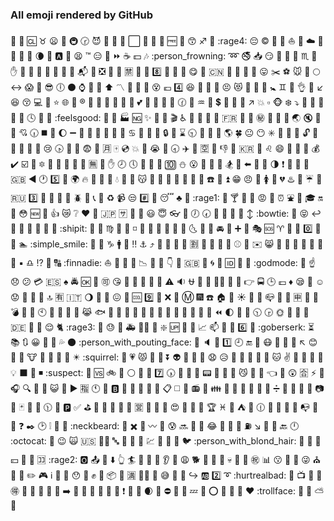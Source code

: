 ### All emoji rendered by GitHub
:guitar: :school: :cl: :taurus: :frowning: :hospital: :metro: :clock230: :smiling_imp: :handbag: :poodle: :curry: :white_large_square: :pill: :banana: :violin: :free: :grapes: :kissing_smiling_eyes: :sagittarius: :woman: :rage4: :pensive: :copyright: :currency_exchange: :dress: :sailboat: :leopard: :cloud: :hatching_chick: :raising_hand: :postbox: :hocho: :waning_crescent_moon: :pear: :a: :calling: :tired_face: :tm: :expressionless: :rat: :fast_forward: :coffee: :dollar: :notes: :person_frowning: :loop: :no_smoking: :inbox_tray: :smirk: :christmas_tree: :confetti_ball: :dancers: :scorpius: :no_bell: :raised_hand: :monkey: :couplekiss: :satellite: :dragon_face: :poop: :school_satchel: :mouse2: :mailbox_with_mail: :first_quarter_moon_with_face: :negative_squared_cross_mark: :lips: :beers: :u7981: :arrow_up_small: :musical_keyboard: :eight: :rooster: :kimono: :game_die: :yum: :hibiscus: :cn: :hatched_chick: :car: :hamburger: :eyes: :stuck_out_tongue: :scissors: :soccer: :mouse: :statue_of_liberty: :full_moon: :left_right_arrow: :scream: :bookmark_tabs: :sunglasses: :clock6: :black_circle: :watch: :speak_no_evil: :electric_plug: :arrow_up: :part_alternation_mark: :blue_heart: :money_with_wings: :doughnut: :dizzy_face: :euro: :four: :satisfied: :atm: :bug: :city_sunrise: :persevere: :heart_eyes_cat: :baby_bottle: :bicyclist: :corn: :baby_symbol: :gemini: :girl: :ok_hand: :hamster: :arrow_lower_left: :laughing: :kissing_closed_eyes: :computer: :hear_no_evil: :star: :globe_with_meridians: :construction: :registered: :incoming_envelope: :shaved_ice: :key: :monorail: :rainbow: :snail: :two_hearts: :elephant: :pencil: :boy: :japan: :clock130: :helicopter: :aquarius: :japanese_ogre: :heavy_dollar_sign: :wc: :low_brightness: :fish_cake: :arrow_upper_right: :collision: :white_small_square: :monkey_face: :snowflake: :arrow_heading_down: :tshirt: :nut_and_bolt: :stars: :pouch: :iphone: :clock4: :cinema: :fishing_pole_and_fish: :feelsgood: :basketball: :ice_cream: :factory: :ng: :sparkles: :closed_lock_with_key: :izakaya_lantern: :clapper: :wheelchair: :battery: :koala: :suspension_railway: :police_car: :fr: :ant: :pig: :secret: :running_shirt_with_sash: :peach: :round_pushpin: :earth_asia: :mute: :mountain_bicyclist: :art: :cupid: :clock630: :black_medium_square: :strawberry: :waxing_gibbous_moon: :heavy_minus_sign: :tomato: :children_crossing: :green_heart: :bullettrain_side: :rabbit: :bath: :cancer: :tennis: :restroom: :lollipop: :lock: :light_rail: :hourglass: :clock930: :heart_decoration: :small_blue_diamond: :tangerine: :earth_americas: :four_leaf_clover: :neutral_face: :no_mouth: :eight_spoked_asterisk: :orange_book: :running: :100: :unlock: :house_with_garden: :birthday: :passport_control: :frog: :tada: :cry: :clock430: :herb: :no_bicycles: :fearful: :page_with_curl: :u6708: :mahjong: :cd: :boom: :clap: :sob: :bell: :clock830: :airplane: :abcd: :u7a7a: :no_good: :thumbsdown: :cop: :kr: :straight_ruler: :leo: :smile: :trident: :closed_umbrella: :ship: :moneybag: :heavy_check_mark: :ballot_box_with_check: :train: :six_pointed_star: :moyai: :no_mobile_phones: :shit: :camel: :green_book: :u7121: :speedboat: :hand: :clock8: :clock5: :foggy: :dolls: :hotel: :keycap_ten: :snowman: :open_mouth: :arrows_counterclockwise: :goat: :scroll: :snowboarder: :roller_coaster: :arrow_left: :large_blue_diamond: :post_office: :last_quarter_moon: :exclamation: :pineapple: :fax: :ferris_wheel: :uk: :arrow_backward: :clock1: :five: :whale2: :earth_africa: :fire: :football: :toilet: :link: :droplet: :evergreen_tree: :musical_score: :kissing_cat: :metal: :watermelon: :ledger: :name_badge: :smoking: :european_castle: :email: :telephone: :seat: :arrow_double_up: :grin: :angry: :arrow_down_small: :womens: :mag_right: :broken_heart: :hotsprings: :pray: :umbrella: :calendar: :ru: :three: :crocodile: :twisted_rightwards_arrows: :bank: :couple_with_heart: :beetle: :truck: :telephone_receiver: :chestnut: :recycle: :video_camera: :unamused: :hash: :sake: :sleeping: :clubs: :chicken: :rage1: :ring: :cocktail: :sunrise: :gift_heart: :rage: :sparkler: :alarm_clock: :fountain: :bus: :mortar_board: :on: :date: :flushed: :new: :heartbeat: :thumbsup: :crying_cat_face: :grey_question: :hearts: :syringe: :jp: :sa: :mushroom: :horse_racing: :smiley: :innocent: :eyeglasses: :railway_car: :clock7: :clock730: :maple_leaf: :lock_with_ink_pen: :massage: :dizzy: :arrow_up_down: :bowtie: :busstop: :stuck_out_tongue_closed_eyes: :leftwards_arrow_with_hook: :panda_face: :penguin: :man: :department_store: :1234: :ear_of_rice: :shipit: :turtle: :hankey: :virgo: :palm_tree: :dango: :white_medium_small_square: :stew: :man_with_gua_pi_mao: :lemon: :pig_nose: :octopus: :cookie: :last_quarter_moon_with_face: :notebook_with_decorative_cover: :gift: :oncoming_automobile: :red_circle: :heavy_plus_sign: :open_file_folder: :performing_arts: :sos: :aries: :radio_button: :city_sunset: :zero: :sunflower: :tractor: :swimmer: :simple_smile: :womans_hat: :honeybee: :capricorn: :mens: :memo: :bangbang: :anchor: :arrow_heading_up: :cherry_blossom: :circus_tent: :water_buffalo: :nail_care: :u5272: :runner: :trumpet: :steam_locomotive: :potable_water: :baseball: :ski: :envelope: :smile_cat: :triumph: :signal_strength: :rotating_light: :paperclip: :bust_in_silhouette: :tiger: :mountain_railway: :black_small_square: :libra: :interrobang: :blowfish: :capital_abcd: :finnadie: :boat: :ticket: :rose: :hammer: :chart_with_downwards_trend: :egg: :wrench: :point_down: :red_car: :gb: :purse: :cyclone: :information_desk_person: :id: :blue_car: :space_invader: :godmode: :mount_fuji: :point_up: :disappointed: :confused: :credit_card: :es: :spades: :oncoming_police_car: :ok: :dog: :accept: :kissing_heart: :shirt: :santa: :traffic_light: :baby_chick: :repeat: :warning: :sound: :ophiuchus: :older_woman: :customs: :bride_with_veil: :muscle: :baby: :point_right: :oncoming_bus: :clock3: :pound: :diamonds: :sleepy: :fallen_leaf: :relaxed: :worried: :loudspeaker: :nose: :icecream: :top: :u6709: :it: :waning_gibbous_moon: :beginner: :grimacing: :confounded: :punch: :cool: :nine: :shoe: :x: :fried_shrimp: :m: :fireworks: :phone: :house: :bread: :sunny: :musical_note: :paw_prints: :mailbox_closed: :page_facing_up: :tram: :u7533: :love_letter: :revolving_hearts: :bomb: :tokyo_tower: :baggage_claim: :clock10: :milky_way: :fire_engine: :boot: :feet: :joy_cat: :fish: :tongue: :balloon: :open_hands: :womans_clothes: :racehorse: :star2: :file_folder: :newspaper: :bookmark: :blossom: :cherries: :rice_ball: :card_index: :rewind: :first_quarter_moon: :carousel_horse: :angel: :clock1030: :clock330: :sun_with_face: :minidisc: :fries: :sunrise_over_mountains: :de: :microphone: :small_orange_diamond: :relieved: :cat2: :rage3: :ram: :sweat: :poultry_leg: :ambulance: :man_with_turban: :rowboat: :sparkle: :up: :two_women_holding_hands: :haircut: :chart_with_upwards_trend: :mailbox: :tanabata_tree: :door: :six: :symbols: :goberserk: :hourglass_flowing_sand: :books: :arrows_clockwise: :grinning: :volcano: :bow: :sweat_drops: :new_moon: :person_with_pouting_face: :construction_worker: :speaker: :ocean: :one: :clock9: :end: :cow2: :mask: :leaves: :rocket: :vibration_mode: :arrow_upper_left: :blush: :bridge_at_night: :aerial_tramway: :cow: :eggplant: :movie_camera: :chocolate_bar: :japanese_castle: :eight_pointed_black_star: :squirrel: :notebook: :heartpulse: :pouting_cat: :telescope: :snake: :arrow_double_down: :alien: :no_pedestrians: :ox: :boar: :anguished: :disappointed_relieved: :slot_machine: :large_orange_diamond: :gun: :white_square_button: :thought_balloon: :cat: :v: :sparkling_heart: :bento: :pizza: :whale: :bulb: :black_large_square: :oncoming_taxi: :black_medium_small_square: :suspect: :large_blue_circle: :vs: :bike: :crescent_moon: :white_circle: :triangular_ruler: :high_brightness: :seven: :clock530: :imp: :see_no_evil: :dancer: :pager: :wedding: :crossed_flags: :flags: :smirk_cat: :bear: :full_moon_with_face: :point_left: :do_not_litter: :astonished: :u5408: :zap: :cake: :headphones: :mag: :white_flower: :pushpin: :smiley_cat: :wave: :arrow_forward: :u6307: :clock11: :two_men_holding_hands: :b: :sushi: :meat_on_bone: :bouquet: :postal_horn: :melon: :clipboard: :white_medium_square: :flower_playing_cards: :radio: :station: :family: :taxi: :couple: :articulated_lorry: :black_square_button: :crown: :honey_pot: :heavy_division_sign: :bowling: :vhs: :dvd: :floppy_disk: :camera: :blue_book: :black_joker: :tea: :crystal_ball: :clock1130: :tophat: :parking: :white_check_mark: :golf: :train2: :apple: :purple_heart: :flashlight: :sheep: :u55b6: :bamboo: :underage: :mobile_phone_off: :heart_eyes: :rice_scene: :minibus: :pig2: :trophy: :pisces: :beer: :tent: :dromedary_camel: :clock1230: :shell: :horse: :rice_cracker: :spaghetti: :mailbox_with_no_mail: :busts_in_silhouette: :closed_book: :question: :black_nib: :clock2: :grey_exclamation: :office: :dragon: :neckbeard: :mans_shoe: :heavy_multiplication_x: :mega: :wavy_dash: :left_luggage: :cold_sweat: :soon: :older_man: :tropical_fish: :joy: :trolleybus: :tropical_drink: :convenience_store: :fuelpump: :arrow_lower_right: :put_litter_in_its_place: :book: :back: :clock12: :octocat: :lipstick: :wink: :scream_cat: :us: :guardsman: :abc: :love_hotel: :wind_chime: :8ball: :chart: :facepunch: :ramen: :ghost: :bird: :person_with_blond_hair: :briefcase: :bikini: :mountain_cableway: :yen: :high_heel: :raised_hands: :koko: :rage2: :o2: :outbox_tray: :wine_glass: :arrow_down: :point_up_2: :surfer: :tiger2: :repeat_one: :jeans: :ear: :green_apple: :weary: :dog2: :dart: :dolphin: :princess: :skull: :deciduous_tree: :european_post_office: :congratulations: :bar_chart: :kissing: :no_entry_sign: :rabbit2: :stuck_out_tongue_winking_eye: :church: :bullettrain_front: :checkered_flag: :pencil2: :video_game: :information_source: :jack_o_lantern: :triangular_flag_on_post: :hushed: :vertical_traffic_light: :fist: :shower: :package: :barber: :u6e80: :ok_woman: :microscope: :sweat_smile: :custard: :new_moon_with_face: :arrow_right_hook: :ab: :two: :curly_loop: :hurtrealbad: :fu: :tv: :wolf: :kiss: :ideograph_advantage: :yellow_heart: :rice: :japanese_goblin: :sandal: :candy: :arrow_right: :anger: :necktie: :seedling: :rugby_football: :dash: :speech_balloon: :heavy_exclamation_mark: :bathtub: :tulip: :waxing_crescent_moon: :small_red_triangle: :no_entry: :gem: :oden: :zzz: :fork_and_knife: :o: :diamond_shape_with_a_dot_inside: :saxophone: :cactus: :heart: :trollface: :sweet_potato: :ribbon: :partly_sunny: :small_red_triangle_down:
